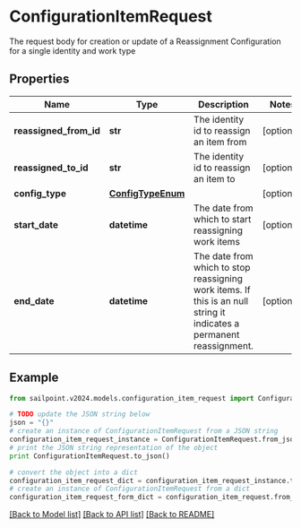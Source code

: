 # ConfigurationItemRequest

The request body for creation or update of a Reassignment Configuration for a single identity and work type

## Properties

Name | Type | Description | Notes
------------ | ------------- | ------------- | -------------
**reassigned_from_id** | **str** | The identity id to reassign an item from | [optional] 
**reassigned_to_id** | **str** | The identity id to reassign an item to | [optional] 
**config_type** | [**ConfigTypeEnum**](ConfigTypeEnum.md) |  | [optional] 
**start_date** | **datetime** | The date from which to start reassigning work items | [optional] 
**end_date** | **datetime** | The date from which to stop reassigning work items.  If this is an null string it indicates a permanent reassignment. | [optional] 

## Example

```python
from sailpoint.v2024.models.configuration_item_request import ConfigurationItemRequest

# TODO update the JSON string below
json = "{}"
# create an instance of ConfigurationItemRequest from a JSON string
configuration_item_request_instance = ConfigurationItemRequest.from_json(json)
# print the JSON string representation of the object
print ConfigurationItemRequest.to_json()

# convert the object into a dict
configuration_item_request_dict = configuration_item_request_instance.to_dict()
# create an instance of ConfigurationItemRequest from a dict
configuration_item_request_form_dict = configuration_item_request.from_dict(configuration_item_request_dict)
```
[[Back to Model list]](../README.md#documentation-for-models) [[Back to API list]](../README.md#documentation-for-api-endpoints) [[Back to README]](../README.md)


